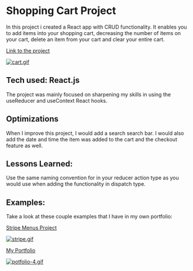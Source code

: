 # Shopping Cart Project

In this project i created a React app with CRUD functionality. It enables you to add items into your shopping cart, decreasing the number of items on your cart, delete an item from your cart and clear your entire cart. 

[Link to the project]( https://cart-sage.vercel.app/)

[![cart.gif](https://i.postimg.cc/63xCzn6x/cart.gif)](https://postimg.cc/v1X1Z160)


## Tech used: React.js

The project was mainly focused on sharpening my skills in using the useReducer and useContext React hooks.

## Optimizations
When I improve this project, I would add a search search bar. I would also add the date and time the item was added to the cart and the checkout feature as well.

## Lessons Learned:
Use the same naming convention for in your reducer action type as you would use when adding the functionality in dispatch type.

## Examples:

Take a look at these couple examples that I have in my own portfolio:

[Stripe Menus Project](https://stripe-menus-c3niu91tw-mainakibe.vercel.app/)

[![stripe.gif](https://i.postimg.cc/YS0tVs91/stripe.gif)](https://postimg.cc/p9NN5kKT)

[My Portfolio](https://kibe-design.netlify.app/)

[![potfolio-4.gif](https://i.postimg.cc/44VsrtJF/potfolio-4.gif)](https://postimg.cc/G9LWD4Tk)


